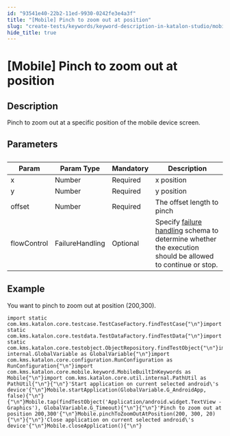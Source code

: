 ```yaml
---
id: "93541e40-22b2-11ed-9930-0242fe3e4a3f"
title: "[Mobile] Pinch to zoom out at position"
slug: "create-tests/keywords/keyword-description-in-katalon-studio/mobile-keywords/mobile-pinch-to-zoom-out-at-position"
hide_title: true
---
```


# <a id="id_0" class="anchor_top_offset"/><a id="ariaid-title1" class="anchor_top_offset"/>[Mobile] Pinch to zoom out at position


## <a id="id_0__id_1" class="anchor_top_offset"/>Description

              
<p xmlns="http://www.w3.org/1999/xhtml" className="p">Pinch to zoom out at a specific position of the mobile device screen.</p> 
      

## <a id="id_0__id_2" class="anchor_top_offset"/>Parameters

              
<table xmlns="http://www.w3.org/1999/xhtml" className="table anchor_top_offset" id="id_0__313b7489-6caa-4cf5-b3f3-f86ba23b9d39"><caption /><thead className="thead"><tr className><th className="entry anchor_top_offset" id="id_0__313b7489-6caa-4cf5-b3f3-f86ba23b9d39__entry__1">Param</th><th className="entry anchor_top_offset" id="id_0__313b7489-6caa-4cf5-b3f3-f86ba23b9d39__entry__2">Param Type</th><th className="entry anchor_top_offset" id="id_0__313b7489-6caa-4cf5-b3f3-f86ba23b9d39__entry__3">Mandatory</th><th className="entry anchor_top_offset" id="id_0__313b7489-6caa-4cf5-b3f3-f86ba23b9d39__entry__4">Description</th></tr></thead><tbody className="tbody"><tr className><td className="entry" headers="id_0__313b7489-6caa-4cf5-b3f3-f86ba23b9d39__entry__1 id_0__313b7489-6caa-4cf5-b3f3-f86ba23b9d39__entry__2 id_0__313b7489-6caa-4cf5-b3f3-f86ba23b9d39__entry__3 id_0__313b7489-6caa-4cf5-b3f3-f86ba23b9d39__entry__4 ">x</td><td className="entry" headers="id_0__313b7489-6caa-4cf5-b3f3-f86ba23b9d39__entry__1 id_0__313b7489-6caa-4cf5-b3f3-f86ba23b9d39__entry__2 id_0__313b7489-6caa-4cf5-b3f3-f86ba23b9d39__entry__3 id_0__313b7489-6caa-4cf5-b3f3-f86ba23b9d39__entry__4 ">Number</td><td className="entry" headers="id_0__313b7489-6caa-4cf5-b3f3-f86ba23b9d39__entry__1 id_0__313b7489-6caa-4cf5-b3f3-f86ba23b9d39__entry__2 id_0__313b7489-6caa-4cf5-b3f3-f86ba23b9d39__entry__3 id_0__313b7489-6caa-4cf5-b3f3-f86ba23b9d39__entry__4 ">Required</td><td className="entry" headers="id_0__313b7489-6caa-4cf5-b3f3-f86ba23b9d39__entry__1 id_0__313b7489-6caa-4cf5-b3f3-f86ba23b9d39__entry__2 id_0__313b7489-6caa-4cf5-b3f3-f86ba23b9d39__entry__3 id_0__313b7489-6caa-4cf5-b3f3-f86ba23b9d39__entry__4 ">x position</td></tr><tr className><td className="entry" headers="id_0__313b7489-6caa-4cf5-b3f3-f86ba23b9d39__entry__1 id_0__313b7489-6caa-4cf5-b3f3-f86ba23b9d39__entry__2 id_0__313b7489-6caa-4cf5-b3f3-f86ba23b9d39__entry__3 id_0__313b7489-6caa-4cf5-b3f3-f86ba23b9d39__entry__4 ">y</td><td className="entry" headers="id_0__313b7489-6caa-4cf5-b3f3-f86ba23b9d39__entry__1 id_0__313b7489-6caa-4cf5-b3f3-f86ba23b9d39__entry__2 id_0__313b7489-6caa-4cf5-b3f3-f86ba23b9d39__entry__3 id_0__313b7489-6caa-4cf5-b3f3-f86ba23b9d39__entry__4 ">Number</td><td className="entry" headers="id_0__313b7489-6caa-4cf5-b3f3-f86ba23b9d39__entry__1 id_0__313b7489-6caa-4cf5-b3f3-f86ba23b9d39__entry__2 id_0__313b7489-6caa-4cf5-b3f3-f86ba23b9d39__entry__3 id_0__313b7489-6caa-4cf5-b3f3-f86ba23b9d39__entry__4 ">Required</td><td className="entry" headers="id_0__313b7489-6caa-4cf5-b3f3-f86ba23b9d39__entry__1 id_0__313b7489-6caa-4cf5-b3f3-f86ba23b9d39__entry__2 id_0__313b7489-6caa-4cf5-b3f3-f86ba23b9d39__entry__3 id_0__313b7489-6caa-4cf5-b3f3-f86ba23b9d39__entry__4 ">y position</td></tr><tr className><td className="entry" headers="id_0__313b7489-6caa-4cf5-b3f3-f86ba23b9d39__entry__1 id_0__313b7489-6caa-4cf5-b3f3-f86ba23b9d39__entry__2 id_0__313b7489-6caa-4cf5-b3f3-f86ba23b9d39__entry__3 id_0__313b7489-6caa-4cf5-b3f3-f86ba23b9d39__entry__4 ">offset</td><td className="entry" headers="id_0__313b7489-6caa-4cf5-b3f3-f86ba23b9d39__entry__1 id_0__313b7489-6caa-4cf5-b3f3-f86ba23b9d39__entry__2 id_0__313b7489-6caa-4cf5-b3f3-f86ba23b9d39__entry__3 id_0__313b7489-6caa-4cf5-b3f3-f86ba23b9d39__entry__4 ">Number</td><td className="entry" headers="id_0__313b7489-6caa-4cf5-b3f3-f86ba23b9d39__entry__1 id_0__313b7489-6caa-4cf5-b3f3-f86ba23b9d39__entry__2 id_0__313b7489-6caa-4cf5-b3f3-f86ba23b9d39__entry__3 id_0__313b7489-6caa-4cf5-b3f3-f86ba23b9d39__entry__4 ">Required</td><td className="entry" headers="id_0__313b7489-6caa-4cf5-b3f3-f86ba23b9d39__entry__1 id_0__313b7489-6caa-4cf5-b3f3-f86ba23b9d39__entry__2 id_0__313b7489-6caa-4cf5-b3f3-f86ba23b9d39__entry__3 id_0__313b7489-6caa-4cf5-b3f3-f86ba23b9d39__entry__4 ">The offset length to pinch</td></tr><tr className><td className="entry" headers="id_0__313b7489-6caa-4cf5-b3f3-f86ba23b9d39__entry__1 id_0__313b7489-6caa-4cf5-b3f3-f86ba23b9d39__entry__2 id_0__313b7489-6caa-4cf5-b3f3-f86ba23b9d39__entry__3 id_0__313b7489-6caa-4cf5-b3f3-f86ba23b9d39__entry__4 ">flowControl</td><td className="entry" headers="id_0__313b7489-6caa-4cf5-b3f3-f86ba23b9d39__entry__1 id_0__313b7489-6caa-4cf5-b3f3-f86ba23b9d39__entry__2 id_0__313b7489-6caa-4cf5-b3f3-f86ba23b9d39__entry__3 id_0__313b7489-6caa-4cf5-b3f3-f86ba23b9d39__entry__4 ">FailureHandling</td><td className="entry" headers="id_0__313b7489-6caa-4cf5-b3f3-f86ba23b9d39__entry__1 id_0__313b7489-6caa-4cf5-b3f3-f86ba23b9d39__entry__2 id_0__313b7489-6caa-4cf5-b3f3-f86ba23b9d39__entry__3 id_0__313b7489-6caa-4cf5-b3f3-f86ba23b9d39__entry__4 ">Optional</td><td className="entry" headers="id_0__313b7489-6caa-4cf5-b3f3-f86ba23b9d39__entry__1 id_0__313b7489-6caa-4cf5-b3f3-f86ba23b9d39__entry__2 id_0__313b7489-6caa-4cf5-b3f3-f86ba23b9d39__entry__3 id_0__313b7489-6caa-4cf5-b3f3-f86ba23b9d39__entry__4 ">Specify <a className="xref" href="/maintain/configure-failure-handling-settings-in-katalon-studio">failure handling</a> schema to         determine whether the execution should be allowed to continue or         stop.</td></tr></tbody></table> 
      

## <a id="id_0__id_3" class="anchor_top_offset"/>Example 

              
<p xmlns="http://www.w3.org/1999/xhtml" className="p">You want to pinch to zoom out  at position (200,300).</p> 
              
<pre xmlns="http://www.w3.org/1999/xhtml" className="pre codeblock"><code>import static com.kms.katalon.core.testcase.TestCaseFactory.findTestCase{"\n"}import static com.kms.katalon.core.testdata.TestDataFactory.findTestData{"\n"}import static com.kms.katalon.core.testobject.ObjectRepository.findTestObject{"\n"}import internal.GlobalVariable as GlobalVariable{"\n"}import com.kms.katalon.core.configuration.RunConfiguration as RunConfiguration{"\n"}import com.kms.katalon.core.mobile.keyword.MobileBuiltInKeywords as Mobile{"\n"}import com.kms.katalon.core.util.internal.PathUtil as PathUtil{"\n"}{"\n"}'Start application on current selected android\'s device'{"\n"}Mobile.startApplication(GlobalVariable.G_AndroidApp, false){"\n"}{"\n"}Mobile.tap(findTestObject('Application/android.widget.TextView - Graphics'), GlobalVariable.G_Timeout){"\n"}{"\n"}'Pinch to zoom out at position 200,300'{"\n"}Mobile.pinchToZoomOutAtPosition(200, 300, 20){"\n"}{"\n"}'Close application on current selected android\'s device'{"\n"}Mobile.closeApplication(){"\n"}</code></pre> 
            
